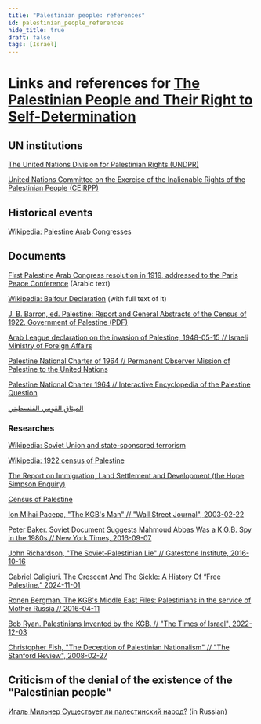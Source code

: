 ```yaml
---
title: "Palestinian people: references"
id: palestinian_people_references 
hide_title: true
draft: false
tags: [Israel]
---
```


# Links and references for [The Palestinian People and Their Right to Self-Determination](palestinian_people)

## UN institutions

[The United Nations Division for Palestinian Rights (UNDPR)](https://en.wikipedia.org/wiki/United_Nations_Division_for_Palestinian_Rights) 

[United Nations Committee on the Exercise of the Inalienable Rights of the Palestinian People (CEIRPP)](https://en.wikipedia.org/wiki/Committee_on_the_Exercise_of_the_Inalienable_Rights_of_the_Palestinian_People) 

## Historical events

[Wikipedia: Palestine Arab Congresses](https://en.wikipedia.org/wiki/Palestine_Arab_Congress) 

## Documents

[First Palestine Arab Congress resolution in 1919, addressed to the Paris Peace Conference](https://en.wikipedia.org/wiki/Palestine_Arab_Congress#/media/File:First_Palestine_Arab_Congress_resolution,_1919.png) (Arabic text)

[Wikipedia: Balfour Declaration](https://en.wikipedia.org/wiki/Balfour_Declaration) (with full text of it)

[J. B. Barron, ed. Palestine: Report and General Abstracts of the Census of 1922. Government of Palestine (PDF)](https://users.cecs.anu.edu.au/~bdm/yabber/census/PalestineCensus1922.pdf)  

[Arab League declaration on the invasion of Palestine, 1948-05-15 // Israeli Ministry of Foreign Affairs](https://www.gov.il/en/pages/arab-league-declaration-on-the-invasion-of-palestine)  

[Palestine National Charter of 1964 // Permanent Observer Mission of Palestine to the United Nations](https://web.archive.org/web/20101130144018/http://www.un.int/wcm/content/site/palestine/pid/12363)

[Palestine National Charter 1964 // Interactive Encyclopedia of the Palestine Question](https://www.palquest.org/en/historictext/9613/palestine-national-qawmi-charter)

[الميثاق القومي الفلسطيني](https://www.palquest.org/ar/historictext/9614/%D8%A7%D9%84%D9%85%D9%8A%D8%AB%D8%A7%D9%82-%D8%A7%D9%84%D9%82%D9%88%D9%85%D9%8A-%D8%A7%D9%84%D9%81%D9%84%D8%B3%D8%B7%D9%8A%D9%86%D9%8A)

### Researches

[Wikipedia: Soviet Union and state-sponsored terrorism](https://en.wikipedia.org/wiki/Soviet_Union_and_state-sponsored_terrorism) 

[Wikipedia: 1922 census of Palestine](https://en.wikipedia.org/wiki/1922_census_of_Palestine) 

[The Report on Immigration, Land Settlement and Development (the Hope Simpson Enquiry)](https://babel.hathitrust.org/cgi/pt?id=mdp.39015008167853)

[Census of Palestine](https://users.cecs.anu.edu.au/~bdm/yabber/census/PalestineCensus1931.pdf) 

[Ion Mihai Pacepa, "The KGB's Man" // "Wall Street Journal", 2003-02-22](https://www.wsj.com/articles/SB106419296113226300)

[Peter Baker. Soviet Document Suggests Mahmoud Abbas Was a K.G.B. Spy in the 1980s // New York Times, 2016-09-07](https://www.nytimes.com/2016/09/08/world/middleeast/mahmoud-abbas-israel-palestine-kgb.html) 

[John Richardson, "The Soviet-Palestinian Lie" // Gatestone Institute, 2016-10-16](https://www.gatestoneinstitute.org/9090/soviet-union-palestinians) 

[Gabriel Caligiuri. The Crescent And The Sickle: A History Of “Free Palestine.” 2024-11-01](https://fai.online/articles/crescent-sickle-history-free-palestine) 

[Ronen Bergman. The KGB's Middle East Files: Palestinians in the service of Mother Russia // 2016-04-11 ](https://www.ynetnews.com/articles/0,7340,L-4874089,00.html) 

[Bob Ryan. Palestinians Invented by the KGB. // "The Times of Israel", 2022-12-03](https://blogs.timesofisrael.com/palestinians-invented-by-the-kgb/) 

[Christopher Fish, "The Deception of Palestinian Nationalism" // "The Stanford Review", 2008-02-27](https://stanfordreview.org/deception-palestinian-nationalism/)

## Criticism of the denial of the existence of the "Palestinian people" 

[Игаль Мильнер Существует ли палестинский народ?](https://web.archive.org/web/20201027030358/http://conflictopedia.org/doku.php?id=%D0%BC%D0%B8%D1%84%D1%8B:%D0%BC%D0%B8%D1%84%D1%8B_%D0%BE_%D0%B7%D0%B5%D0%BC%D0%BB%D0%B5_%D0%B1%D0%B5%D0%B7_%D0%BD%D0%B0%D1%80%D0%BE%D0%B4%D0%B0:%D0%BC%D0%B8%D0%BB%D1%8C%D0%BD%D0%B5%D1%80:%D1%81%D1%83%D1%89%D0%B5%D1%81%D1%82%D0%B2%D1%83%D0%B5%D1%82_%D0%BB%D0%B8_%D0%BF%D0%B0%D0%BB%D0%B5%D1%81%D1%82%D0%B8%D0%BD%D1%81%D0%BA%D0%B8%D0%B9_%D0%BD%D0%B0%D1%80%D0%BE%D0%B4) (in Russian)
